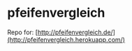 # pfeifenvergleich

Repo for: [http://pfeifenvergleich.de/](http://pfeifenvergleich.herokuapp.com/)
